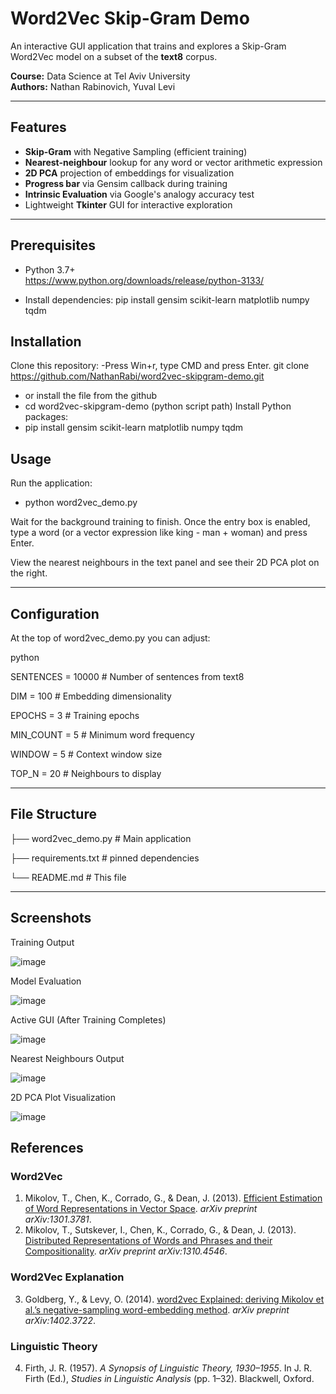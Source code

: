 # Word2Vec Skip-Gram Demo

An interactive GUI application that trains and explores a Skip-Gram Word2Vec model on a subset of the **text8** corpus.

**Course:** Data Science at Tel Aviv University   
**Authors:** Nathan Rabinovich, Yuval Levi

---

##  Features

- **Skip-Gram** with Negative Sampling (efficient training)
- **Nearest-neighbour** lookup for any word or vector arithmetic expression
- **2D PCA** projection of embeddings for visualization
- **Progress bar** via Gensim callback during training
- **Intrinsic Evaluation** via Google's analogy accuracy test
- Lightweight **Tkinter** GUI for interactive exploration

---

##  Prerequisites

- Python 3.7+  
https://www.python.org/downloads/release/python-3133/

- Install dependencies:
pip install gensim scikit-learn matplotlib numpy tqdm

##  Installation


Clone this repository:
 -Press Win+r, type CMD and press Enter.
  git clone https://github.com/NathanRabi/word2vec-skipgram-demo.git
 - or install the file from the github
- cd word2vec-skipgram-demo (python script path)
Install Python packages: 
- pip install gensim scikit-learn matplotlib numpy tqdm

##  Usage
Run the application:

- python word2vec_demo.py

Wait for the background training to finish.
Once the entry box is enabled, type a word (or a vector expression like king - man + woman) and press Enter.

View the nearest neighbours in the text panel and see their 2D PCA plot on the right.

---

##  Configuration
At the top of word2vec_demo.py you can adjust:

python

SENTENCES = 10000    # Number of sentences from text8

DIM       = 100     # Embedding dimensionality

EPOCHS    = 3       # Training epochs

MIN_COUNT = 5       # Minimum word frequency

WINDOW    = 5       # Context window size

TOP_N     = 20      # Neighbours to display

---

## File Structure

├── word2vec_demo.py      # Main application

├── requirements.txt      # pinned dependencies

└── README.md             # This file

---

## Screenshots

Training Output

![image](https://github.com/user-attachments/assets/fd82d8bf-5db3-4582-baa6-67c1b56ecc5c)

Model Evaluation 

![image](https://github.com/user-attachments/assets/03cded5c-b774-41d7-baf4-f5c2332a3456)

Active GUI (After Training Completes)

![image](https://github.com/user-attachments/assets/b2afca04-bd45-437b-be61-0088556a87de)

Nearest Neighbours Output

![image](https://github.com/user-attachments/assets/c454566e-ff93-47af-b8e8-db4c46b9b135)

2D PCA Plot Visualization

![image](https://github.com/user-attachments/assets/e3e3c257-47d2-4788-a798-1bc59c7d3da3)



## References

### Word2Vec  
1. Mikolov, T., Chen, K., Corrado, G., & Dean, J. (2013). [Efficient Estimation of Word Representations in Vector Space](https://arxiv.org/abs/1301.3781). *arXiv preprint arXiv:1301.3781*.  
2. Mikolov, T., Sutskever, I., Chen, K., Corrado, G., & Dean, J. (2013). [Distributed Representations of Words and Phrases and their Compositionality](https://arxiv.org/abs/1310.4546). *arXiv preprint arXiv:1310.4546*.

### Word2Vec Explanation  
3. Goldberg, Y., & Levy, O. (2014). [word2vec Explained: deriving Mikolov et al.’s negative-sampling word-embedding method](https://arxiv.org/abs/1402.3722). *arXiv preprint arXiv:1402.3722*.

### Linguistic Theory  
4. Firth, J. R. (1957). *A Synopsis of Linguistic Theory, 1930–1955*. In J. R. Firth (Ed.), *Studies in Linguistic Analysis* (pp. 1–32). Blackwell, Oxford.
